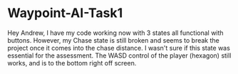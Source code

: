 # Waypoint-AI-Task1

Hey Andrew, I have my code working now with 3 states all functional with buttons. However, my Chase state is still broken and seems to break the project once it comes into the chase distance. I wasn't sure if this state was essential for the assessment. The WASD control of the player (hexagon) still works, and is to the bottom right off screen.

